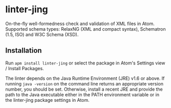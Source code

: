 # linter-jing

On-the-fly well-formedness check and validation of XML files in Atom. Supported schema types: RelaxNG (XML and compact syntax), Schematron (1.5, ISO) and W3C Schema (XSD).

## Installation

Run `apm install linter-jing` or select the package in Atom's Settings view / Install Packages.

The linter depends on the Java Runtime Environment (JRE) v1.6 or above. If running `java -version` on the command line returns an appropriate version number, you should be set. Otherwise, install a recent JRE and provide the path to the Java executable either in the PATH environment variable or in the linter-jing package settings in Atom.
